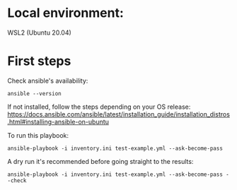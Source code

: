 # Local environment:
WSL2 (Ubuntu 20.04)

# First steps
Check ansible's availability:
 ```
 ansible --version
 ```

If not installed, follow the steps depending on your OS release:
https://docs.ansible.com/ansible/latest/installation_guide/installation_distros.html#installing-ansible-on-ubuntu

To run this playbook:
```
ansible-playbook -i inventory.ini test-example.yml --ask-become-pass
```

A dry run it's recommended before going straight to the results:
```
ansible-playbook -i inventory.ini test-example.yml --ask-become-pass --check
```